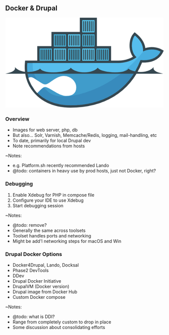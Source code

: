 ## Docker & Drupal

![Drupal on Docker](slides/img/docker-drupal.png)


### Overview

* Images for web server, php, db
* But also... Solr, Varnish, Memcache/Redis, logging, mail-handling, etc 
* To date, primarily for local Drupal dev
* Note recommendations from hosts

~Notes:
* e.g. Platform.sh recently recommended Lando
* @todo: containers in heavy use by prod hosts, just not Docker, right?


### Debugging

1. Enable Xdebug for PHP in compose file
1. Configure your IDE to use Xdebug
1. Start debugging session

~Notes:
* @todo: remove?
* Generally the same across toolsets
* Toolset handles ports and networking
* Might be add'l networking steps for macOS and Win


### Drupal Docker Options

* Docker4Drupal, Lando, Docksal
* Phase2 DevTools
* DDev
* Drupal Docker Initiative
* DrupalVM (Docker version)
* Drupal image from Docker Hub
* Custom Docker compose

~Notes:
* @todo: what is DDI?
* Range from completely custom to drop in place
* Some discussion about consolidating efforts
